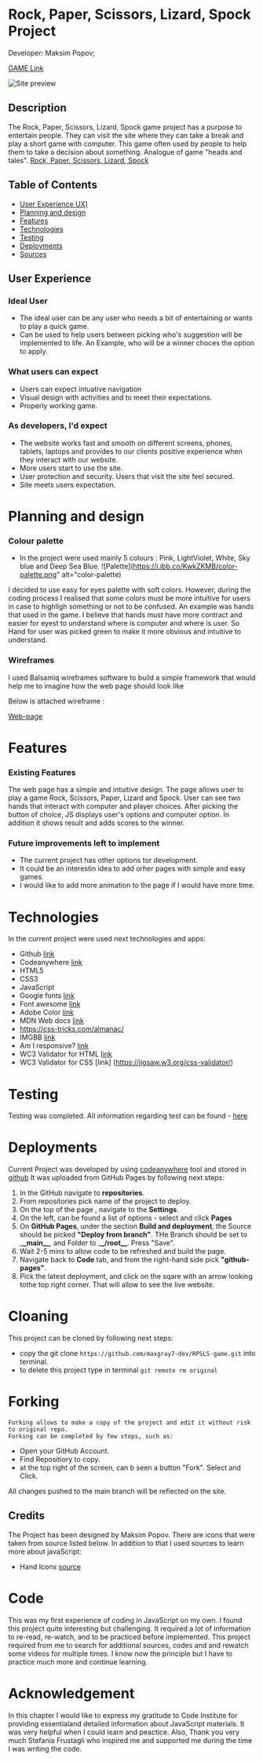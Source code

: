 # Rock, Paper, Scissors, Lizard, Spock Project

Developer: Maksim Popov;

[GAME Link](https://maxgray7-dev.github.io/RPSLS-game/)

![Site preview](https://i.ibb.co/8bYR3Xv/am-i-responsive.png")

## Description

The Rock, Paper, Scissors, Lizard, Spock game project has a purpose to entertain people. They can visit the site where they can take a break and play a short game with computer. This game often used by people to help them to take a decision about something. Analogue of game "heads and tales".
[Rock, Paper, Scissors, Lizard, Spock](https://ibb.co/tsq3bNp)

## Table of Contents

- [User Experience UX)](#user-experience)
- [Planning and design](#planning)
- [Features](#feautures)
- [Technologies](#technologies)
- [Testing](#testing)
- [Deployments](#deployments)
- [Sources](#sources)

## User Experience

### Ideal User

- The ideal user can be any user who needs a bit of entertaining or wants to play a quick game.
- Can be used to help users between picking who's suggestion will be implemented to life. An Example, who will be a winner choces the option to apply.

### What users can expect

- Users can expect intuative navigation
- Visual design with activities and to meet their expectations.
- Properly working game.

### As developers, I'd expect

- The website works fast and smooth on different screens, phones, tablets, laptops and provides to our clients positive experience when they interact with our website.
- More users start to use the site.
- User protection and security. Users that visit the site feel secured.
- Site meets users expectation.

# Planning and design

### Colour palette

- In the project were used mainly 5 colours : Pink, LightViolet, White, Sky blue and Deep Sea Blue. ![Palette](https://i.ibb.co/KwkZKMB/color-palette.png" alt="color-palette)

I decided to use easy for eyes palette with soft colors. However, during the coding process I realised that some colors must be more intuitive for users in case to highligh something or not to be confused. An example was hands that used in the game. I believe that hands must have more contract and easier for eyest to understand where is computer and where is user. So Hand for user was picked green to make it more obvious and intuitive to understand.

### Wireframes

I used Balsamiq wireframes software to build a simple framework that would help me to imagine how the web page should look like

Below is attached wireframe :

[Web-page](https://ibb.co/Fnw51yx)

# Features

### Existing Features

The web page has a simple and intuitive design. The page allows user to play a game Rock, Scissors, Paper, Lizard and Spock. User can see two hands that interact with computer and player choices.
After picking the button of choice, JS displays user's options and computer option.
In addition it shows result and adds scores to the winner.

### Future improvements left to implement

- The current project has other options tor development.
- It could be an interestin idea to add orher pages with simple and easy games.
- I would like to add more animation to the page if I would have more time.

# Technologies

In the current project were used next technologies and apps:

- Github [link](https://github.com/)
- Codeanywhere [link](https://app.codeanywhere.com/)
- HTML5
- CSS3
- JavaScript
- Google fonts [link](https://fonts.google.com/)
- Font awesome [link](https://fontawesome.com/)
- Adobe Color [link](https://color.adobe.com/explore)
- MDN Web docs [link](https://developer.mozilla.org/en-US/docs/Web/HTML)
- <https://css-tricks.com/almanac/>
- IMGBB [link](https://imgbb.com/)
- Am I responsive? [link](https://ui.dev/amiresponsive)
- WC3 Validator for HTML [link](https://validator.w3.org/)
- WC3 Validator for CSS [link] (<https://jigsaw.w3.org/css-validator/>)

# Testing

Testing was completed. All information regarding test can be found - [here](TESTING.md)

# Deployments

Current Project was developed by using [codeanywhere](https://app.codeanywhere.com/) tool and stored in [github](https://github.com/)
It was uploaded from GitHub Pages by following next steps:

1. In the GitHub navigate to **repositories**.
2. From repositories pick name of the project to deploy.
3. On the top of the page , navigate to the **Settings**.
4. On the left, can be found a list of options - select and click **Pages**
5. On **GitHub Pages**, under the section **Build and deployment**, the Source should be picked **"Deploy from branch"**. THe Branch should be set to \_**\_main\_\_**, and Folder to \_**\_/root\_\_**. Press "Save".
6. Wait 2-5 mins to allow code to be refreshed and build the page.
7. Navigate back to **Code** tab, and from the right-hand side pick **"github-pages"**.
8. Pick the latest deployment, and click on the sqare with an arrow looking tothe top right corner. That will allow to see the live website.

# Cloaning

This project can be cloned by following next steps:

- copy the git clone `https://github.com/maxgray7-dev/RPSLS-game.git` into terminal.
- to delete this project type in terminal `git remote rm original`

# Forking

    Forking allows to make a copy of the project and edit it without risk to original repo.
    Forking can be completed by few steps, such as:

- Open your GitHub Account.
- Find Repositiory to copy.
- at the top right of the screen, can b seen a button "Fork". Select and Click.

All changes pushed to the main branch will be reflected on the site.

## Credits

The Project has been designed by Maksim Popov.
There are icons that were taken from source listed below. In addition to that I used sources to learn more about javaScript:

- Hand Icons [source](https://fontawesome.com/)

# Code

This was my first experience of coding in JavaScript on my own. I found this project quite interesting but challenging. It required a lot of information to re-read, re-watch, and to be practiced before implemented. This project required from me to search for additional sources, codes and and rewatch some videos for multiple times.
I know now the principle but I have to practice much more and continue learning.

# Acknowledgement

In this chapter I would like to express my gratitude to Code Institute for providing essentialand detailed information about JavaScript materials. It was very helpful when I could learn and peactice. Also, Thank you very much Stefania Frustagli who inspired me and supported me during the time I was writing the code.
